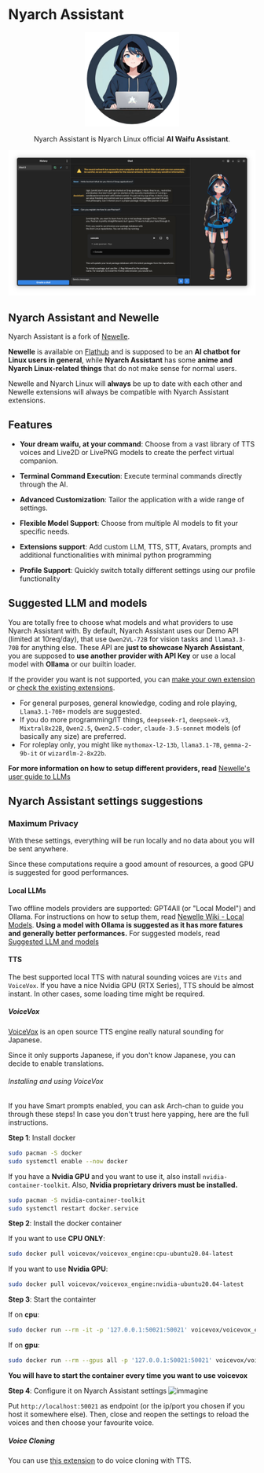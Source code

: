 # Nyarch Assistant
<div style="text-align: center;">
<img src="https://raw.githubusercontent.com/NyarchLinux/NyarchAssistant/refs/heads/master/data/icons/hicolor/scalable/apps/moe.nyarchlinux.assistant.svg" alt="nyarchassistant" width="192" height="192"/>
</div>
<div style="text-align: center;">

Nyarch Assistant is Nyarch Linux official <b>AI Waifu Assistant</b>.
</div>

![screenshot](https://raw.githubusercontent.com/NyarchLinux/NyarchAssistant/refs/heads/master/screenshots/1b.png)

## Nyarch Assistant and Newelle

Nyarch Assistant is a fork of [Newelle](https://github.com/qwersyk/Newelle). 

**Newelle** is available on [Flathub](https://flathub.org/apps/io.github.qwersyk.Newelle) and is supposed to be an **AI chatbot for Linux users in general**, while **Nyarch Assistant** has some **anime and Nyarch Linux-related things** that do not make sense for normal users.

Newelle and Nyarch Linux will **always** be up to date with each other and Newelle extensions will always be compatible with Nyarch Assistant extensions.

## Features
- **Your dream waifu, at your command**: Choose from a vast library of TTS voices and Live2D or LivePNG models to create the perfect virtual companion.

- **Terminal Command Execution**: Execute terminal commands directly through the AI.

- **Advanced Customization**: Tailor the application with a wide range of settings.

- **Flexible Model Support**: Choose from multiple AI models to fit your specific needs.

- **Extensions support**: Add custom LLM, TTS, STT, Avatars, prompts and additional functionalities with minimal python programming

- **Profile Support**: Quickly switch totally different settings using our profile functionality

## Suggested LLM and models
You are totally free to choose what models and what providers to use Nyarch Assistant with.
By default, Nyarch Assistant uses our Demo API (limited at 10req/day), that use `Qwen2VL-72B` for vision tasks and `llama3.3-70B` for anything else. These API are **just to showcase Nyarch Assistant**, you are supposed to **use another provider with API Key** or use a local model with **Ollama** or our builtin loader. 

If the provider you want is not supported, you can [make your own extension](https://github.com/qwersyk/Newelle/wiki/Developing-extensions) or [check the existing extensions](https://github.com/qwersyk/Newelle/wiki/User-guide-to-Extensions#finding-extensions).

- For general purposes, general knowledge, coding and role playing, `Llama3.1-70B+` models are suggested.
- If you do more programming/IT things, `deepseek-r1`, `deepseek-v3`, `Mixtral8x22B`, `Qwen2.5`, `Qwen2.5-coder`, `claude-3.5-sonnet` models (of basically any size) are preferred.
- For roleplay only, you might like `mythomax-l2-13b`, `llama3.1-7B`, `gemma-2-9b-it` or `wizardlm-2-8x22b`.

**For more information on how to setup different providers, read** [Newelle's user guide to LLMs](https://github.com/qwersyk/Newelle/wiki/User-guide-to-the-available-LLMs)
## Nyarch Assistant settings suggestions
### Maximum Privacy
With these settings, everything will be run locally and no data about you will be sent anywhere.

Since these computations require a good amount of resources, a good GPU is suggested for good performances.
#### Local LLMs
Two offline models providers are supported: GPT4All (or "Local Model") and Ollama. For instructions on how to setup them, read [Newelle Wiki - Local Models](https://github.com/qwersyk/Newelle/wiki/User-guide-to-the-available-LLMs#local-models-1).
**Using a model with Ollama is suggested as it has more fatures and generally better performances.**
For suggested models, read [Suggested LLM and models](#suggested-llm-and-models)
#### TTS
The best supported local TTS with natural sounding voices are `Vits` and `VoiceVox`. If you have a nice Nvidia GPU (RTX Series), TTS should be almost instant. In other cases, some loading time might be required.
##### VoiceVox
[VoiceVox](https://voicevox.hiroshiba.jp/) is an open source TTS engine really natural sounding for Japanese. 

Since it only supports Japanese, if you don't know Japanese, you can decide to enable translations.
###### Installing and using VoiceVox
If you have Smart prompts enabled, you can ask Arch-chan to guide you through these steps! In case you don't trust here yapping, here are the full instructions.

**Step 1**: Install docker
```bash
sudo pacman -S docker
sudo systemctl enable --now docker
```

If you have a **Nvidia GPU** and you want to use it, also install `nvidia-container-toolkit`. Also, **Nvidia proprietary drivers must be installed.**
```bash
sudo pacman -S nvidia-container-toolkit
sudo systemctl restart docker.service
```
**Step 2**: Install the docker container

If you want to use **CPU ONLY**:
```bash
sudo docker pull voicevox/voicevox_engine:cpu-ubuntu20.04-latest
```

If you want to use **Nvidia GPU**:
```bash
sudo docker pull voicevox/voicevox_engine:nvidia-ubuntu20.04-latest
```
**Step 3**: Start the containter

If on **cpu**:
```bash
sudo docker run --rm -it -p '127.0.0.1:50021:50021' voicevox/voicevox_engine:cpu-ubuntu20.04-latest
```

If on **gpu**:
```bash
sudo docker run --rm --gpus all -p '127.0.0.1:50021:50021' voicevox/voicevox_engine:nvidia-ubuntu20.04-latest
```

**You will have to start the container every time you want to use voicevox**

**Step 4**: Configure it on Nyarch Assistant settings
![immagine](https://github.com/user-attachments/assets/426e73d7-b2ca-4f05-9674-fd43d06ff647)

Put `http://localhost:50021` as endpoint (or the ip/port you chosen if you host it somewhere else).
Then, close and reopen the settings to reload the voices and then choose your favourite voice.
##### Voice Cloning
You can use [this extension](https://github.com/FrancescoCaracciolo/Newelle-Voice-Cloning) to do voice cloning with TTS.
